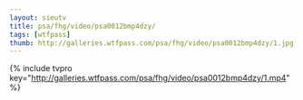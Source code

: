 ```yaml
--- 
layout: sieutv
title: psa/fhg/video/psa0012bmp4dzy/
tags: [wtfpass]
thumb: http://galleries.wtfpass.com/psa/fhg/video/psa0012bmp4dzy/1.jpg
---
```

{% include tvpro key="http://galleries.wtfpass.com/psa/fhg/video/psa0012bmp4dzy/1.mp4" %} 
